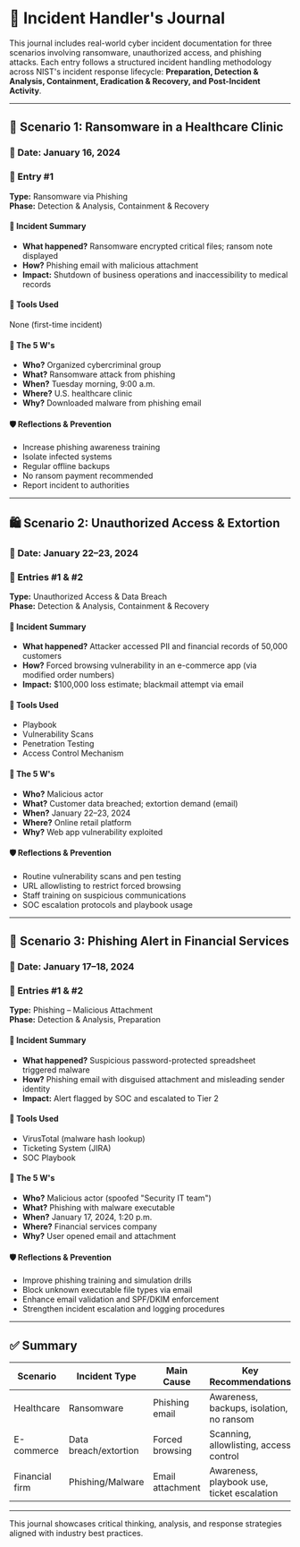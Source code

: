 # 📓 Incident Handler's Journal

This journal includes real-world cyber incident documentation for three scenarios involving ransomware, unauthorized access, and phishing attacks. Each entry follows a structured incident handling methodology across NIST's incident response lifecycle: **Preparation, Detection & Analysis, Containment, Eradication & Recovery, and Post-Incident Activity**.

---

## 🏥 Scenario 1: Ransomware in a Healthcare Clinic

### 📅 Date: January 16, 2024  
### 📝 Entry #1  
**Type:** Ransomware via Phishing  
**Phase:** Detection & Analysis, Containment & Recovery

#### 📌 Incident Summary
- **What happened?** Ransomware encrypted critical files; ransom note displayed
- **How?** Phishing email with malicious attachment
- **Impact:** Shutdown of business operations and inaccessibility to medical records

#### 🔧 Tools Used
None (first-time incident)

#### 🧠 The 5 W's
- **Who?** Organized cybercriminal group
- **What?** Ransomware attack from phishing
- **When?** Tuesday morning, 9:00 a.m.
- **Where?** U.S. healthcare clinic
- **Why?** Downloaded malware from phishing email

#### 🛡️ Reflections & Prevention
- Increase phishing awareness training
- Isolate infected systems
- Regular offline backups
- No ransom payment recommended
- Report incident to authorities

---

## 🛍️ Scenario 2: Unauthorized Access & Extortion

### 📅 Date: January 22–23, 2024  
### 📝 Entries #1 & #2  
**Type:** Unauthorized Access & Data Breach  
**Phase:** Detection & Analysis, Containment & Recovery

#### 📌 Incident Summary
- **What happened?** Attacker accessed PII and financial records of 50,000 customers
- **How?** Forced browsing vulnerability in an e-commerce app (via modified order numbers)
- **Impact:** $100,000 loss estimate; blackmail attempt via email

#### 🔧 Tools Used
- Playbook
- Vulnerability Scans
- Penetration Testing
- Access Control Mechanism

#### 🧠 The 5 W's
- **Who?** Malicious actor
- **What?** Customer data breached; extortion demand (email)
- **When?** January 22–23, 2024
- **Where?** Online retail platform
- **Why?** Web app vulnerability exploited

#### 🛡️ Reflections & Prevention
- Routine vulnerability scans and pen testing
- URL allowlisting to restrict forced browsing
- Staff training on suspicious communications
- SOC escalation protocols and playbook usage

---

## 🏦 Scenario 3: Phishing Alert in Financial Services

### 📅 Date: January 17–18, 2024  
### 📝 Entries #1 & #2  
**Type:** Phishing – Malicious Attachment  
**Phase:** Detection & Analysis, Preparation

#### 📌 Incident Summary
- **What happened?** Suspicious password-protected spreadsheet triggered malware
- **How?** Phishing email with disguised attachment and misleading sender identity
- **Impact:** Alert flagged by SOC and escalated to Tier 2

#### 🔧 Tools Used
- VirusTotal (malware hash lookup)
- Ticketing System (JIRA)
- SOC Playbook

#### 🧠 The 5 W's
- **Who?** Malicious actor (spoofed "Security IT team")
- **What?** Phishing with malware executable
- **When?** January 17, 2024, 1:20 p.m.
- **Where?** Financial services company
- **Why?** User opened email and attachment

#### 🛡️ Reflections & Prevention
- Improve phishing training and simulation drills
- Block unknown executable file types via email
- Enhance email validation and SPF/DKIM enforcement
- Strengthen incident escalation and logging procedures

---

## ✅ Summary

| Scenario       | Incident Type         | Main Cause         | Key Recommendations                            |
|----------------|------------------------|---------------------|------------------------------------------------|
| Healthcare     | Ransomware             | Phishing email      | Awareness, backups, isolation, no ransom       |
| E-commerce     | Data breach/extortion  | Forced browsing     | Scanning, allowlisting, access control         |
| Financial firm | Phishing/Malware       | Email attachment    | Awareness, playbook use, ticket escalation     |

---

This journal showcases critical thinking, analysis, and response strategies aligned with industry best practices.


